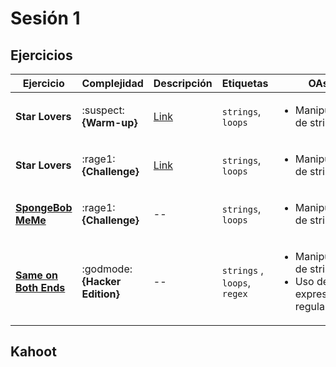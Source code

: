 # Sesión 1

## Ejercicios

| Ejercicio                                                                    | Complejidad                    | Descripción | Etiquetas                    | OAs                                                                               |
| ---------------------------------------------------------------------------- | ------------------------------ | ----------- | ---------------------------- | --------------------------------------------------------------------------------- |
| **Star Lovers**                                                              | :suspect: **{Warm-up}**        | [Link](./exercises/star-lovers/README.md)        | `strings`, `loops`           | <ul><li> Manipulacion de strings </li></ul>                                       |
| **Star Lovers**                                                              | :rage1: **{Challenge}**        | [Link](./exercises/star-lovers/README.md)        | `strings`, `loops`           | <ul><li> Manipulación de strings </li></ul>                                       |
| [**SpongeBob MeMe**](https://www.codewars.com/kata/5982619d2671576e90000017) | :rage1: **{Challenge}**        | --          | `strings`, `loops`           | <ul><li> Manipulación de strings </li></ul>                                       |
| [**Same on Both Ends**](https://edabit.com/challenge/JDDeK9jSFKJbfzhMt)      | :godmode: **{Hacker Edition}** | --          | `strings` , `loops`, `regex` | <ul><li> Manipulación de strings</li><li> Uso de expresiones regulares </li></ul> |

## Kahoot
